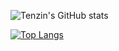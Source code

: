
<!-- [![GitHub Streak](http://github-readme-streak-stats.herokuapp.com?user=dalton-x&theme=radical&date_format=j%20M%5B%20Y%5D)](https://github.com/tenzins12) -->

![Tenzin's GitHub stats](https://github-readme-stats.vercel.app/api?username=dalton-x&show_icons=true&theme=blue-green)


 [![Top Langs](https://github-readme-stats.vercel.app/api/top-langs/?username=dalton-x&hide=blade&layout=compact&theme=blue-green)](https://github.com/dalton-x/github-readme-stats)

<!-- [![willianrod's wakatime stats](https://github-readme-stats.vercel.app/api/wakatime?username=tenzin)](https://github.com/tenzin/github-readme-stats) -->


<!-- <i>Wakatime since June 2022: </i><br/> -->
<!-- <img src="https://github-readme-stats.vercel.app/api/wakatime?username=Tenzin&layout=compact&theme=merko" alt="wakatime stats"/> -->